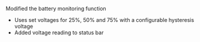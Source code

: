 Modified the battery monitoring function

* Uses set voltages for 25%, 50% and 75% with a configurable hysteresis voltage
* Added voltage reading to status bar
